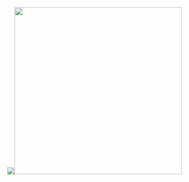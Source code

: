 <img src="https://github-readme-stats.vercel.app/api?username=Yuri3358&hide=issues,prs&theme=great-gatsby&include_all_commits=true"><img width="378" src="https://github-readme-stats.vercel.app/api/top-langs/?username=Yuri3358&layout=compact&theme=great-gatsby">
